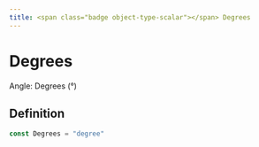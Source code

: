 ```yaml
---
title: <span class="badge object-type-scalar"></span> Degrees
---
```

# <span class="badge object-type-scalar"></span> Degrees

Angle: Degrees (°)

## Definition

```go
const Degrees = "degree"
```
